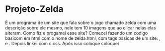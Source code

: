 # Projeto-Zelda
É um programa de um site que fala sobre o jogo chamado zelda com uma descrição sobre ele mesmo, nele tem 10 imagens que ao clicar nelas elas alteram.
Como fiz e progamei esse site?
Comecei fazendo um codigo basicom em  html com o nome de zelda.html,  com tags basicas de um site: <html>, <head> e <body> . Depois linkei com o css.
Após isso coloque coloquei 

